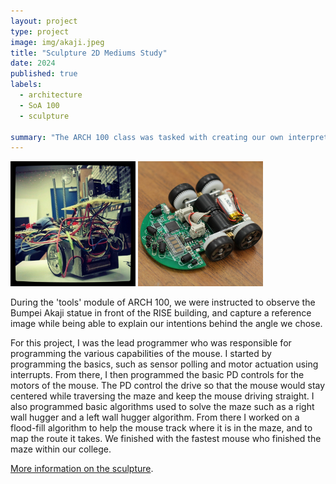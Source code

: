 ```yaml
---
layout: project
type: project
image: img/akaji.jpeg
title: "Sculpture 2D Mediums Study"
date: 2024
published: true
labels:
  - architecture
  - SoA 100
  - sculpture

summary: "The ARCH 100 class was tasked with creating our own interpretations of the Bumpei Akaji statue at RISE."
---
```


<div class="text-center p-4">
  <img width="200px" src="../img/micromouse/micromouse-robot.png" class="img-thumbnail" >
  <img width="200px" src="../img/micromouse/micromouse-robot-2.jpg" class="img-thumbnail" >
</div>

During the 'tools' module of ARCH 100, we were instructed to observe the Bumpei Akaji statue in front of the RISE building, and capture a  reference image while being able to explain our intentions behind the angle we chose. 

For this project, I was the lead programmer who was responsible for programming the various capabilities of the mouse.  I started by programming the basics, such as sensor polling and motor actuation using interrupts.  From there, I then programmed the basic PD controls for the motors of the mouse.  The PD control the drive so that the mouse would stay centered while traversing the maze and keep the mouse driving straight.  I also programmed basic algorithms used to solve the maze such as a right wall hugger and a left wall hugger algorithm.  From there I worked on a flood-fill algorithm to help the mouse track where it is in the maze, and to map the route it takes.  We finished with the fastest mouse who finished the maze within our college.

[More information on the sculpture](https://www.hawaii.edu/news/2024/06/15/akaji-sculpture-dedication-rise-grand-opening/).
